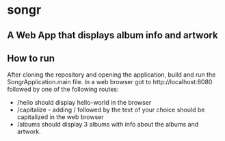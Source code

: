 # songr


## A Web App that displays album info and artwork

## How to run

After cloning the repository and opening the application, build and run the SongrApplication.main file.
In a web browser got to http://localhost:8080 followed by one of the following routes:

- /hello should display hello-world in the browser
- /capitalize - adding / followed by the text of your choice should be capitalized in the web browser
- /albums should display 3 albums with info about the albums and artwork.


